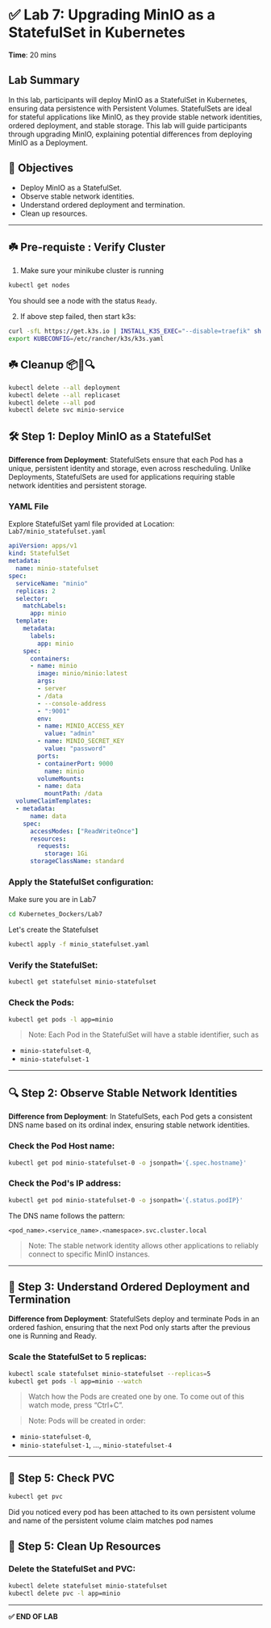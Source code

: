 
# ✅ Lab 7: Upgrading MinIO as a StatefulSet in Kubernetes

**Time**: 20 mins

## Lab Summary
In this lab, participants will deploy MinIO as a StatefulSet in Kubernetes, ensuring data persistence with Persistent Volumes. StatefulSets are ideal for stateful applications like MinIO, as they provide stable network identities, ordered deployment, and stable storage. This lab will guide participants through upgrading MinIO, explaining potential differences from deploying MinIO as a Deployment.

## 🎯 Objectives
- Deploy MinIO as a StatefulSet.
- Observe stable network identities.
- Understand ordered deployment and termination.
- Clean up resources.

---

## ☘️ Pre-requiste : Verify Cluster
1. Make sure your minikube cluster is running 

```bash
kubectl get nodes
```
You should see a node with the status `Ready`.

2. If above step failed, then start k3s:

```bash
curl -sfL https://get.k3s.io | INSTALL_K3S_EXEC="--disable=traefik" sh -
export KUBECONFIG=/etc/rancher/k3s/k3s.yaml
```


## ☘️ Cleanup 📦🧰🔍
```bash
kubectl delete --all deployment
kubectl delete --all replicaset
kubectl delete --all pod
kubectl delete svc minio-service
```

## 🛠️ Step 1: Deploy MinIO as a StatefulSet

**Difference from Deployment**: StatefulSets ensure that each Pod has a unique, persistent identity and storage, even across rescheduling. Unlike Deployments, StatefulSets are used for applications requiring stable network identities and persistent storage.

### YAML File
Explore StatefulSet yaml file provided at Location: `Lab7/minio_statefulset.yaml`

```yaml
apiVersion: apps/v1
kind: StatefulSet
metadata:
  name: minio-statefulset
spec:
  serviceName: "minio"
  replicas: 2
  selector:
    matchLabels:
      app: minio
  template:
    metadata:
      labels:
        app: minio
    spec:
      containers:
      - name: minio
        image: minio/minio:latest
        args:
        - server
        - /data
        - --console-address
        - ":9001"
        env:
        - name: MINIO_ACCESS_KEY
          value: "admin"
        - name: MINIO_SECRET_KEY
          value: "password"
        ports:
        - containerPort: 9000
          name: minio
        volumeMounts:
        - name: data
          mountPath: /data
  volumeClaimTemplates:
  - metadata:
      name: data
    spec:
      accessModes: ["ReadWriteOnce"]
      resources:
        requests:
          storage: 1Gi
      storageClassName: standard
```

### Apply the StatefulSet configuration:
Make sure you are in Lab7


```bash
cd Kubernetes_Dockers/Lab7
```

Let's create the Statefulset

```bash
kubectl apply -f minio_statefulset.yaml
```

### Verify the StatefulSet:
```bash
kubectl get statefulset minio-statefulset
```

### Check the Pods:
```bash
kubectl get pods -l app=minio
```

> Note: Each Pod in the StatefulSet will have a stable identifier, such as
- `minio-statefulset-0`,
- `minio-statefulset-1`

---

## 🔍 Step 2: Observe Stable Network Identities

**Difference from Deployment**: In StatefulSets, each Pod gets a consistent DNS name based on its ordinal index, ensuring stable network identities.

### Check the Pod Host name:
```bash
kubectl get pod minio-statefulset-0 -o jsonpath='{.spec.hostname}'
```

### Check the Pod's IP address:
```bash
kubectl get pod minio-statefulset-0 -o jsonpath='{.status.podIP}'
```

The DNS name follows the pattern:
```
<pod_name>.<service_name>.<namespace>.svc.cluster.local
```

> Note: The stable network identity allows other applications to reliably connect to specific MinIO instances.

---

## 🔄 Step 3: Understand Ordered Deployment and Termination

**Difference from Deployment**: StatefulSets deploy and terminate Pods in an ordered fashion, ensuring that the next Pod only starts after the previous one is Running and Ready.

### Scale the StatefulSet to 5 replicas:
```bash
kubectl scale statefulset minio-statefulset --replicas=5
kubectl get pods -l app=minio --watch
```

> Watch how the Pods are created one by one. To come out of this watch mode, press “Ctrl+C”.

> Note: Pods will be created in order: 
- `minio-statefulset-0`, 
- `minio-statefulset-1`, ..., `minio-statefulset-4`

---

## 🧹 Step 5: Check PVC

```bash
kubectl get pvc
```
Did you noticed every pod has been attached to its own persistent volume and name of the persistent volume claim matches pod names

## 🧹 Step 5: Clean Up Resources

### Delete the StatefulSet and PVC:
```bash
kubectl delete statefulset minio-statefulset
kubectl delete pvc -l app=minio
```

---

**✅ END OF LAB**
